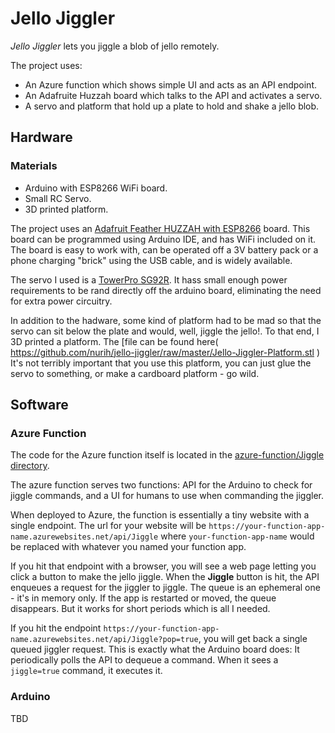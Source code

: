 # Jello Jiggler

_Jello Jiggler_ lets you jiggle a blob of jello remotely.

The project uses:

- An Azure function which shows simple UI and acts as an API endpoint.
- An Adafruite Huzzah board which talks to the API and activates a servo.
- A servo and platform that hold up a plate to hold and shake a jello blob.

## Hardware

### Materials

- Arduino with ESP8266 WiFi board.
- Small RC Servo.
- 3D printed platform.

The project uses an [Adafruit Feather HUZZAH with ESP8266](https://www.adafruit.com/product/3046) board. This board can be programmed using Arduino IDE, and has WiFi included on it. The board is easy to work with, can be operated off a 3V battery pack or a phone charging "brick" using the USB cable, and is widely available.

The servo I used is a [TowerPro SG92R](http://www.towerpro.com.tw/product/sg92r-7/). It hass small enough power requirements to be rand directly off the arduino board, eliminating the need for extra power circuitry.

In addition to the hadware, some kind of platform had to be mad so that the servo can sit below the plate and would, well, jiggle the jello!. To that end, I 3D printed a platform. The [file can be found  here( https://github.com/nurih/jello-jiggler/raw/master/Jello-Jiggler-Platform.stl ) It's not terribly important that you use this platform, you can just glue the servo to something, or make a cardboard platform - go wild.

## Software

### Azure Function

The code for the Azure function itself is located in the [azure-function/Jiggle directory](azure-function/Jiggle).

The azure function serves two functions: API for the Arduino to check for jiggle commands, and a UI for humans to use when commanding the jiggler.

When deployed to Azure, the function is essentially a tiny website with a single endpoint. The url for your website will be `https://your-function-app-name.azurewebsites.net/api/Jiggle` where `your-function-app-name` would be replaced with whatever you named your function app.

If you hit that endpoint with a browser, you will see a web page letting you click a button to make the jello jiggle. When the __Jiggle__ button is hit, the API enqueues a request for the jiggler to jiggle. The queue is an ephemeral one - it's in memory only. If the app is restarted or moved, the queue disappears. But it works for short periods which is all I needed. 

If you hit the endpoint `https://your-function-app-name.azurewebsites.net/api/Jiggle?pop=true`, you will get back a single queued jiggler request. This is exactly what the Arduino board does: It periodically polls the API to dequeue a command. When it sees a `jiggle=true` command, it executes it.


### Arduino

TBD


